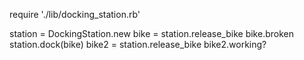 require './lib/docking_station.rb'

station = DockingStation.new
bike = station.release_bike
bike.broken
station.dock(bike)
bike2 = station.release_bike
bike2.working?
